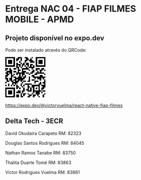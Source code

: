 # Entrega NAC 04 - FIAP FILMES MOBILE - APMD

## Projeto disponível no expo.dev

Pode ser instalado através do QRCode:


![alt text](qrcode.png)

https://expo.dev/@victorvuelma/react-native-fiap-filmes

## Delta Tech - 3ECR

David Okudaira Carapeto RM: 82323

Douglas Santos Rodrigues RM: 84045

Nathan Ramos Tanabe RM: 83750

Thalita Duarte Tomé RM: 83863

Victor Rodrigues Vuelma RM: 83861
